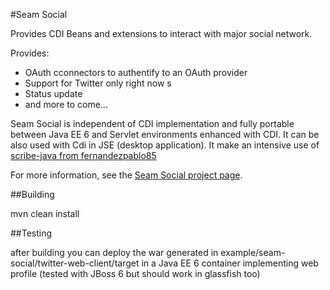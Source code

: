 #Seam Social

Provides CDI Beans and extensions to interact with major social network. 

Provides:

+ OAuth cconnectors to authentify to an OAuth provider
+ Support for Twitter only right now s
+ Status update
+ and more to come...

Seam Social is independent of CDI implementation and fully portable between
Java EE 6 and Servlet environments enhanced with CDI. It can be also used 
with Cdi in JSE (desktop application). It make an intensive use of [scribe-java
from fernandezpablo85](https://github.com/fernandezpablo85/scribe-java)

For more information, see the [Seam Social project page](http://seamframework.org/Seam3/Social).

##Building

   mvn clean install

##Testing

after building you can deploy the war generated in example/seam-social/twitter-web-client/target
in a Java EE 6 container implementing web profile (tested with JBoss 6 but should work in glassfish too)
